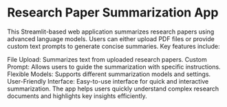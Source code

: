 # Research Paper Summarization App

This Streamlit-based web application summarizes research papers using advanced language models. Users can either upload PDF files or provide custom text prompts to generate concise summaries. Key features include:

File Upload: Summarizes text from uploaded research papers.
Custom Prompt: Allows users to guide the summarization with specific instructions.
Flexible Models: Supports different summarization models and settings.
User-Friendly Interface: Easy-to-use interface for quick and interactive summarization.
The app helps users quickly understand complex research documents and highlights key insights efficiently.